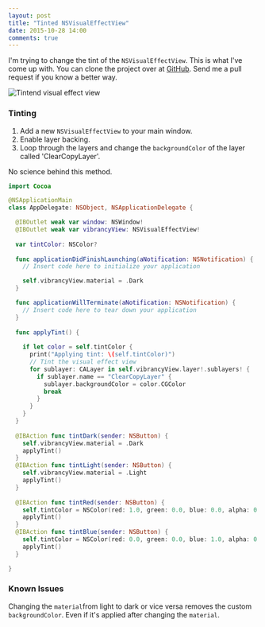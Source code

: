 ```yaml
---
layout: post
title: "Tinted NSVisualEffectView"
date: 2015-10-28 14:00
comments: true
---
```


I'm trying to change the tint of the `NSVisualEffectView`. This is what I've come up with. You can clone the project over at [GitHub](https://github.com/boyvanamstel/NSVisualEffectView-Tint). Send me a pull request if you know a better way.

![Tintend visual effect view](https://raw.github.com/boyvanamstel/https://github.com/boyvanamstel/NSVisualEffectView-Tint/master/screenshots/tinted-visual-effect-view.png)

### Tinting

1. Add a new `NSVisualEffectView` to your main window.
2. Enable layer backing.
3. Loop through the layers and change the `backgroundColor` of the layer called 'ClearCopyLayer'.

No science behind this method.

```swift
import Cocoa

@NSApplicationMain
class AppDelegate: NSObject, NSApplicationDelegate {

  @IBOutlet weak var window: NSWindow!
  @IBOutlet weak var vibrancyView: NSVisualEffectView!
  
  var tintColor: NSColor?
  
  func applicationDidFinishLaunching(aNotification: NSNotification) {
    // Insert code here to initialize your application

    self.vibrancyView.material = .Dark
  }

  func applicationWillTerminate(aNotification: NSNotification) {
    // Insert code here to tear down your application
  }
  
  func applyTint() {
   
    if let color = self.tintColor {
      print("Applying tint: \(self.tintColor)")
      // Tint the visual effect view
      for sublayer: CALayer in self.vibrancyView.layer!.sublayers! {
        if sublayer.name == "ClearCopyLayer" {
          sublayer.backgroundColor = color.CGColor
          break
        }
      }
    }
  }
 
  @IBAction func tintDark(sender: NSButton) {
    self.vibrancyView.material = .Dark
    applyTint()
  }
  @IBAction func tintLight(sender: NSButton) {
    self.vibrancyView.material = .Light
    applyTint()
  }
  
  @IBAction func tintRed(sender: NSButton) {
    self.tintColor = NSColor(red: 1.0, green: 0.0, blue: 0.0, alpha: 0.1)
    applyTint()
  }
  @IBAction func tintBlue(sender: NSButton) {
    self.tintColor = NSColor(red: 0.0, green: 0.0, blue: 1.0, alpha: 0.1)
    applyTint()
  }

}
```

### Known Issues

Changing the `material`from light to dark or vice versa removes the custom `backgroundColor`. Even if it's applied after changing the `material`.
